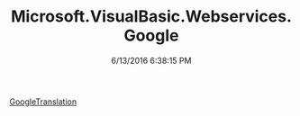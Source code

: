 ﻿---
title: Microsoft.VisualBasic.Webservices.Google
date: 6/13/2016 6:38:15 PM
---

[GoogleTranslation](T-Microsoft.VisualBasic.Webservices.Google.GoogleTranslation.html)

